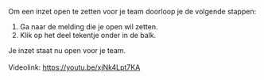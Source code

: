 Om een inzet open te zetten voor je team doorloop je de volgende stappen:

1. Ga naar de melding die je open wil zetten.
2. Klik op het deel tekentje onder in de balk.

Je inzet staat nu open voor je team.
<br/><br/>
Videolink: https://youtu.be/xjNk4Lpt7KA